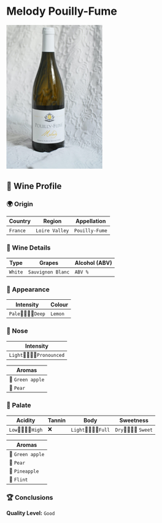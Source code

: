 
# Melody Pouilly-Fume
<img src="images/Melody-Pouilly-Fume.jpeg" alt="drawing" style="width:250px;"/>

## 🍷 Wine Profile

### 🌍 Origin

| Country       | Region        | Appellation   |
|---------------|---------------|---------------|
| `France`      | `Loire Valley`| `Pouilly-Fume`|

### 🍇 Wine Details

| Type          | Grapes                    | Alcohol (ABV)  |
|---------------|---------------------------|----------------|
| `White`       | `Sauvignon Blanc`         | `ABV %`        |

### 🎨 Appearance

| Intensity     | Colour                    |
|---------------|---------------------------|
| `Pale`🔹💠🔸🔸`Deep`   | `Lemon`        |

### 👃 Nose

| Intensity                     |
|-------------------------------|
| `Light`🔹💠🔸🔸`Pronounced`  |

| Aromas                    |
|---------------------------|
| 🍏 `Green apple`          |
| 🍐 `Pear`                 |

### 👅 Palate

| Acidity               | Tannin      | Body          | Sweetness                 |
|-----------------------|-------------|---------------|---------------------------|
| `Low`🔹🔹💠🔸`High`   | ❌         |`Light`💠🔹🔹🔹`Full`| `Dry`🔹💠🔸🔸 `Sweet`|

| Aromas                    |
|---------------------------|
| 🍏 `Green apple`          |
| 🍐 `Pear`                 |
| 🍍 `Pineapple`            |
| 🎇 `Flint`                |

### 🏆 Conclusions

**Quality Level:** `Good`
